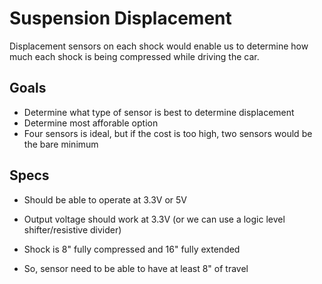 # Suspension Displacement

Displacement sensors on each shock would enable us to determine how much each shock is being compressed while driving the car.

## Goals

* Determine what type of sensor is best to determine displacement
* Determine most afforable option
* Four sensors is ideal, but if the cost is too high, two sensors would be the bare minimum

## Specs

* Should be able to operate at 3.3V or 5V
* Output voltage should work at 3.3V (or we can use a logic level shifter/resistive divider)

* Shock is 8" fully compressed and 16" fully extended
* So, sensor need to be able to have at least 8" of travel
